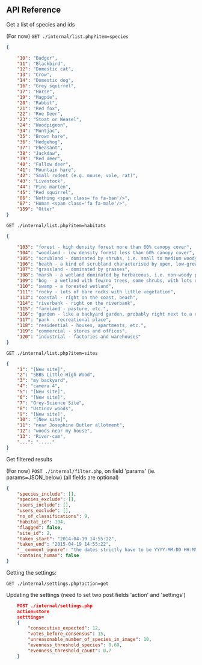 API Reference
--------------

Get a list of species and ids

(For now) 
`GET ./internal/list.php?item=species`

```JSON
{

    "10": "Badger",
    "11": "Blackbird",
    "12": "Domestic cat",
    "13": "Crow",
    "14": "Domestic dog",
    "16": "Grey squirrel",
    "17": "Horse",
    "19": "Magpie",
    "20": "Rabbit",
    "21": "Red fox",
    "22": "Roe Deer",
    "23": "Stoat or Weasel",
    "24": "Woodpigeon",
    "34": "Muntjac",
    "35": "Brown hare",
    "36": "Hedgehog",
    "37": "Pheasant",
    "38": "Jackdaw",
    "39": "Red deer",
    "40": "Fallow deer",
    "41": "Mountain hare",
    "42": "Small rodent (e.g. mouse, vole, rat)",
    "43": "Livestock",
    "44": "Pine marten",
    "45": "Red squirrel",
    "86": "Nothing <span class='fa fa-ban'/>",
    "87": "Human <span class='fa fa-male'/>",
    "159": "Otter"
}
```

`GET ./internal/list.php?item=habitats`

```JSON
{

    "103": "forest - high density forest more than 60% canopy cover",
    "104": "woodland - low density forest less than 60% canopy cover",
    "105": "scrubland - dominated by shrubs, i.e. small to medium woody plants less than 8 m high",
    "106": "heath - a kind of scrubland characterised by open, low-growing woody plants less than 2 m high",
    "107": "grassland - dominated by grasses",
    "108": "marsh - a wetland dominated by herbaceous, i.e. non-woody plants",
    "109": "bog - a wetland with few/no trees, some shrubs, with lots of peat accumulation",
    "110": "swamp - a forested wetland",
    "111": "rocky - lots of bare rocks with little vegetation",
    "113": "coastal - right on the coast, beach",
    "114": "riverbank - right on the riverbank",
    "115": "farmland - pasture, etc.",
    "116": "garden - like a backyard garden, probably right next to a residence",
    "117": "park - recreational place",
    "118": "residential - houses, apartments, etc.",
    "119": "commercial - stores and offices",
    "120": "industrial - factories and warehouses"
}
```

`GET ./internal/list.php?item=sites`

```JSON
{
    "1": "[New site]",
    "2": "SBBS Little High Wood",
    "3": "my backyard",
    "4": "camera 4",
    "5": "[New site]",
    "6": "[New site]",
    "7": "Grey-Science Site",
    "8": "Ustinov woods",
    "9": "[New site]",
    "10": "[New site]",
    "11": "near Josephine Butler allotment",
    "12": "woods near my house",
    "13": "River-cam",
    "...": "....."
}
```


Get filtered results

(For now) `POST ./internal/filter.php`, on field 'params' (ie. params=JSON_below)
(all fields are optional)
```JSON
{
    "species_include": [],
    "species_exclude": [],
    "users_include": [],
    "users_exclude": [],
    "no_of_classifications": 9,
    "habitat_id": 104,
    "flagged": false,
    "site_id": 2,
    "taken_start": "2014-04-19 14:55:22",
    "taken_end": "2015-04-19 14:55:22",
    "__comment_ignore": "the dates strictly have to be YYYY-MM-DD HH:MM:SS",
    "contains_human": false
}
```


Getting the settings:

`GET ./internal/settings.php?action=get`

Updating the settings (need to set two post fields 'action' and 'settings')

```JSON
    POST ./internal/settings.php
    action=store
    setttings= 
    {
    	"consecutive_expected": 12,
    	"votes_before_consensus": 15,
    	"unreasonable_number_of_species_in_image": 10,
    	"evenness_threshold_species": 0.69,
    	"evenness_threshold_count": 0.7
    }
```

